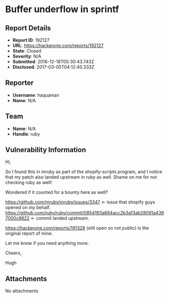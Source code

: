 # Buffer underflow in sprintf

## Report Details
- **Report ID**: 192127
- **URL**: https://hackerone.com/reports/192127
- **State**: Closed
- **Severity**: N/A
- **Submitted**: 2016-12-18T05:30:43.743Z
- **Disclosed**: 2017-03-05T04:12:40.333Z

## Reporter
- **Username**: haquaman
- **Name**: N/A

## Team
- **Name**: N/A
- **Handle**: ruby

## Vulnerability Information
Hi,

So I found this in mruby as part of the shopify-scripts program, and I notice that my patch also landed upstream in ruby as well. Shame on me for not checking ruby as well!

Wondered if it counted for a bounty here as well?

https://github.com/mruby/mruby/issues/3347 <- issue that shopify guys opened on my behalf.
https://github.com/ruby/ruby/commit/0854193a684acc2b3a13ab28091a4397000c8822 <- commit landed upstream.

https://hackerone.com/reports/191328 (still open so not public) is the original report of mine.

Let me know if you need anything more.

Cheers,

Hugh

## Attachments
No attachments

